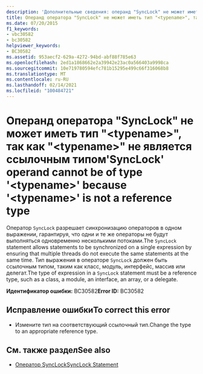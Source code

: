 ```yaml
---
description: 'Дополнительные сведения: операнд "SyncLock" не может иметь тип " <typename> ", так как " <typename> " не является ссылочным типом'
title: Операнд оператора "SyncLock" не может иметь тип "<typename>", так как "<typename>" не является ссылочным типом
ms.date: 07/20/2015
f1_keywords:
- vbc30582
- bc30582
helpviewer_keywords:
- BC30582
ms.assetid: 953aecf2-629a-4272-94bd-abf88f785e63
ms.openlocfilehash: 2ed1a1868662e2a39942e23ac0a566403a9998ca
ms.sourcegitcommit: 10e719780594efc781b15295e499c66f316068b8
ms.translationtype: MT
ms.contentlocale: ru-RU
ms.lasthandoff: 02/14/2021
ms.locfileid: "100484721"
---
```

# <a name="synclock-operand-cannot-be-of-type-typename-because-typename-is-not-a-reference-type"></a><span data-ttu-id="1c8ab-103">Операнд оператора "SyncLock" не может иметь тип "\<typename>", так как "\<typename>" не является ссылочным типом</span><span class="sxs-lookup"><span data-stu-id="1c8ab-103">'SyncLock' operand cannot be of type '\<typename>' because '\<typename>' is not a reference type</span></span>

<span data-ttu-id="1c8ab-104">Оператор `SyncLock` разрешает синхронизацию операторов в одном выражении, гарантируя, что одни и те же операторы не будут выполняться одновременно несколькими потоками.</span><span class="sxs-lookup"><span data-stu-id="1c8ab-104">The `SyncLock` statement allows statements to be synchronized on a single expression by ensuring that multiple threads do not execute the same statements at the same time.</span></span> <span data-ttu-id="1c8ab-105">Тип выражения в операторе `SyncLock` должен быть ссылочным типом, таким как класс, модуль, интерфейс, массив или делегат.</span><span class="sxs-lookup"><span data-stu-id="1c8ab-105">The type of expression in a `SyncLock` statement must be a reference type, such as a class, a module, an interface, an array, or a delegate.</span></span>  
  
 <span data-ttu-id="1c8ab-106">**Идентификатор ошибки:** BC30582</span><span class="sxs-lookup"><span data-stu-id="1c8ab-106">**Error ID:** BC30582</span></span>  
  
## <a name="to-correct-this-error"></a><span data-ttu-id="1c8ab-107">Исправление ошибки</span><span class="sxs-lookup"><span data-stu-id="1c8ab-107">To correct this error</span></span>  
  
- <span data-ttu-id="1c8ab-108">Измените тип на соответствующий ссылочный тип.</span><span class="sxs-lookup"><span data-stu-id="1c8ab-108">Change the type to an appropriate reference type.</span></span>  
  
## <a name="see-also"></a><span data-ttu-id="1c8ab-109">См. также раздел</span><span class="sxs-lookup"><span data-stu-id="1c8ab-109">See also</span></span>

- [<span data-ttu-id="1c8ab-110">Оператор SyncLock</span><span class="sxs-lookup"><span data-stu-id="1c8ab-110">SyncLock Statement</span></span>](../language-reference/statements/synclock-statement.md)
